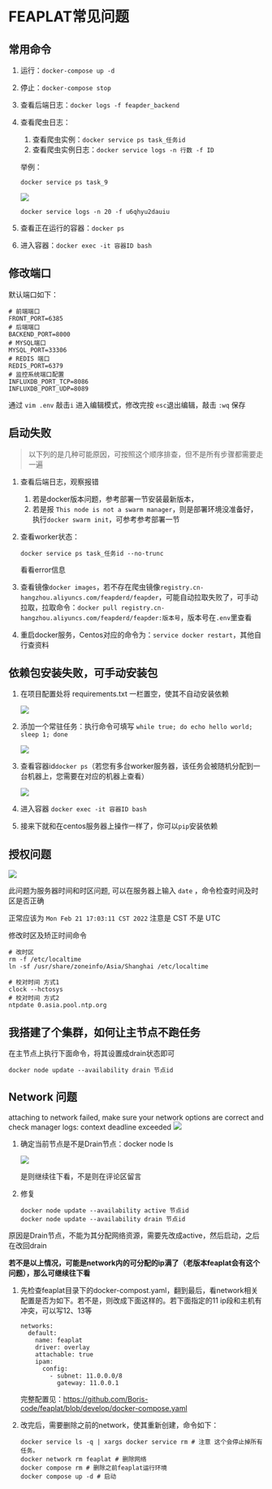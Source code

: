 # FEAPLAT常见问题

## 常用命令

1. 运行：`docker-compose up -d`
2. 停止：`docker-compose stop`
3. 查看后端日志：`docker logs -f feapder_backend`
4. 查看爬虫日志：
    1. 查看爬虫实例：`docker service ps task_任务id`
    2. 查看爬虫实例日志：`docker service logs -n 行数 -f ID`

    举例：
    
    ```
    docker service ps task_9
    ```
    ![](http://markdown-media.oss-cn-beijing.aliyuncs.com/2021/09/17/16318829484192.jpg)
    
    ```
    docker service logs -n 20 -f u6qhyu2dauiu
    ```
    
6. 查看正在运行的容器：`docker ps` 
5. 进入容器：`docker exec -it 容器ID bash`
    

## 修改端口

默认端口如下：

```
# 前端端口
FRONT_PORT=6385
# 后端端口
BACKEND_PORT=8000
# MYSQL端口
MYSQL_PORT=33306
# REDIS 端口
REDIS_PORT=6379
# 监控系统端口配置
INFLUXDB_PORT_TCP=8086
INFLUXDB_PORT_UDP=8089
```

通过 `vim .env` 敲击`i` 进入编辑模式，修改完按 `esc`退出编辑，敲击 `:wq` 保存


## 启动失败

> 以下列的是几种可能原因，可按照这个顺序排查，但不是所有步骤都需要走一遍

1. 查看后端日志，观察报错
    1. 若是docker版本问题，参考部署一节安装最新版本，
    2. 若是报 `This node is not a swarm manager`，则是部署环境没准备好，执行`docker swarm init`，可参考参考部署一节
2. 查看worker状态：
    ```
    docker service ps task_任务id --no-trunc
    ```
    看看error信息

4. 查看镜像`docker images`，若不存在爬虫镜像`registry.cn-hangzhou.aliyuncs.com/feapderd/feapder`，可能自动拉取失败了，可手动拉取，拉取命令：`docker pull registry.cn-hangzhou.aliyuncs.com/feapderd/feapder:版本号`，版本号在`.env`里查看
5. 重启docker服务，Centos对应的命令为：`service docker restart`，其他自行查资料

## 依赖包安装失败，可手动安装包

1. 在项目配置处将 requirements.txt 一栏置空，使其不自动安装依赖

    ![](http://markdown-media.oss-cn-beijing.aliyuncs.com/2021/09/17/16318840168908.jpg)


2. 添加一个常驻任务：执行命令可填写 `while true; do echo hello world; sleep 1; done`

    ![](http://markdown-media.oss-cn-beijing.aliyuncs.com/2021/09/17/16303761085876.jpg)

1. 查看容器id`docker ps`（若您有多台worker服务器，该任务会被随机分配到一台机器上，您需要在对应的机器上查看）

    ![](http://markdown-media.oss-cn-beijing.aliyuncs.com/2021/09/17/16318842799082.jpg)
2. 进入容器 `docker exec -it 容器ID bash`

3. 接来下就和在centos服务器上操作一样了，你可以`pip`安装依赖

## 授权问题

![](http://markdown-media.oss-cn-beijing.aliyuncs.com/2022/02/21/16454346779741.jpg)

此问题为服务器时间和时区问题, 可以在服务器上输入 `date` ，命令检查时间及时区是否正确

正常应该为 `Mon Feb 21 17:03:11 CST 2022` 注意是 CST 不是 UTC

修改时区及矫正时间命令

```
# 改时区
rm -f /etc/localtime
ln -sf /usr/share/zoneinfo/Asia/Shanghai /etc/localtime

# 校对时间 方式1
clock --hctosys
# 校对时间 方式2
ntpdate 0.asia.pool.ntp.org
```

## 我搭建了个集群，如何让主节点不跑任务

在主节点上执行下面命令，将其设置成drain状态即可

    docker node update --availability drain 节点id
 
 ## Network 问题

attaching to network failed, make sure your network options are correct and check manager logs: context deadline exceeded
 ![](http://markdown-media.oss-cn-beijing.aliyuncs.com/2023/02/16/16765140608308.jpg)

1. 确定当前节点是不是Drain节点：docker node ls
    
    ![](http://markdown-media.oss-cn-beijing.aliyuncs.com/2023/02/16/16765145635622.jpg)
    
    是则继续往下看，不是则在评论区留言
    
1. 修复

    ```
    docker node update --availability active 节点id
    docker node update --availability drain 节点id
    ```    
    
原因是Drain节点，不能为其分配网络资源，需要先改成active，然后启动，之后在改回drain

**若不是以上情况，可能是network内的可分配的ip满了（老版本feaplat会有这个问题），那么可继续往下看**

1. 先检查feaplat目录下的docker-compost.yaml，翻到最后，看network相关配置是否为如下。若不是，则改成下面这样的。若下面指定的11 ip段和主机有冲突，可以写12、13等

    ```
    networks:
      default:
        name: feaplat
        driver: overlay
        attachable: true
        ipam:
          config:
            - subnet: 11.0.0.0/8
              gateway: 11.0.0.1
    ```
    
    完整配置见：https://github.com/Boris-code/feaplat/blob/develop/docker-compose.yaml


2. 改完后，需要删除之前的network，使其重新创建，命令如下：

    ```
    docker service ls -q | xargs docker service rm # 注意 这个会停止掉所有任务。
    docker network rm feaplat # 删除网络
    docker compose rm # 删除之前feaplat运行环境
    docker compose up -d # 启动
    ```